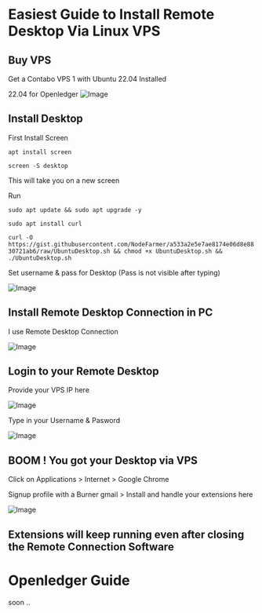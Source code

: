  # Easiest Guide to Install Remote Desktop Via Linux VPS

## Buy VPS
 Get a Contabo VPS 1 with Ubuntu 22.04 Installed
 
 22.04 for Openledger
![Image](https://github.com/user-attachments/assets/09b6bb90-8f80-4d8c-ac5d-a7df48c3d5a6)

## Install Desktop
First Install Screen

``` apt install screen ```

``` screen -S desktop ```

This will take you on a new screen

Run

``` sudo apt update && sudo apt upgrade -y ```


```sudo apt install curl ```

```curl -O https://gist.githubusercontent.com/NodeFarmer/a533a2e5e7ae8174e06d8e8830721ab6/raw/UbuntuDesktop.sh && chmod +x UbuntuDesktop.sh && ./UbuntuDesktop.sh ```

Set username & pass for Desktop (Pass is not visible after typing)

![Image](https://github.com/user-attachments/assets/00c65a5f-79dd-488d-908c-6cdc08cd12b1)


## Install Remote Desktop Connection in PC

I use Remote Desktop Connection

![Image](https://github.com/user-attachments/assets/3dadd956-1975-42fe-806d-6444d703a853)

## Login to your Remote Desktop

Provide your VPS IP here

![Image](https://github.com/user-attachments/assets/e6894f86-da8d-4ba5-a61e-934de6850821)

Type in your Username & Pasword

![Image](https://github.com/user-attachments/assets/03d65e54-7478-4066-be36-73596548f342)

## BOOM ! You got your Desktop via VPS

Click on Applications > Internet > Google Chrome

Signup profile with a Burner gmail > Install and handle your extensions here

![Image](https://github.com/user-attachments/assets/67e18f88-75f5-4200-963d-ec729a4722be)

## Extensions will keep running even after closing the Remote Connection Software







# Openledger Guide

soon ..



